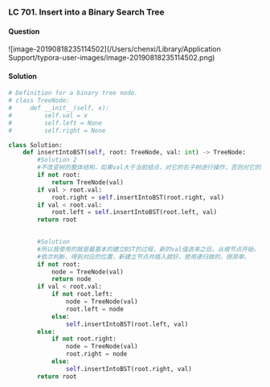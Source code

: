 ### LC 701. Insert into a Binary Search Tree

#### Question

![image-20190818235114502](/Users/chenxi/Library/Application Support/typora-user-images/image-20190818235114502.png)



#### Solution

```python
# Definition for a binary tree node.
# class TreeNode:
#     def __init__(self, x):
#         self.val = x
#         self.left = None
#         self.right = None

class Solution:
    def insertIntoBST(self, root: TreeNode, val: int) -> TreeNode:
        #Solution 2
        #不改变树的整体结构，如果val大于当前结点，对它的右子树进行操作，否则对它的左子树进行操作。
        if not root:
            return TreeNode(val)
        if val > root.val:
            root.right = self.insertIntoBST(root.right, val)
        if val < root.val:
            root.left = self.insertIntoBST(root.left, val)
        return root

        
        #Solution
        #所以我使用的就是最基本的建立BST的过程，新的val值进来之后，从根节点开始，
        #依次判断，得到对应的位置，新建立节点并插入就好。使用递归做的，很简单。
        if not root:
            node = TreeNode(val)
            return node
        if val < root.val:
            if not root.left:
                node = TreeNode(val)
                root.left = node
            else:
                self.insertIntoBST(root.left, val)
        else:
            if not root.right:
                node = TreeNode(val)
                root.right = node
            else:
                self.insertIntoBST(root.right, val)
        return root
```

